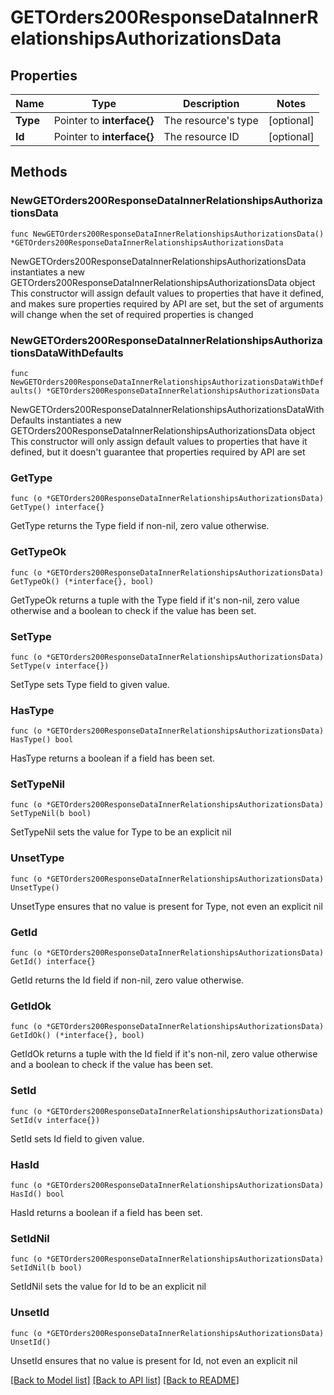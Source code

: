 # GETOrders200ResponseDataInnerRelationshipsAuthorizationsData

## Properties

Name | Type | Description | Notes
------------ | ------------- | ------------- | -------------
**Type** | Pointer to **interface{}** | The resource&#39;s type | [optional] 
**Id** | Pointer to **interface{}** | The resource ID | [optional] 

## Methods

### NewGETOrders200ResponseDataInnerRelationshipsAuthorizationsData

`func NewGETOrders200ResponseDataInnerRelationshipsAuthorizationsData() *GETOrders200ResponseDataInnerRelationshipsAuthorizationsData`

NewGETOrders200ResponseDataInnerRelationshipsAuthorizationsData instantiates a new GETOrders200ResponseDataInnerRelationshipsAuthorizationsData object
This constructor will assign default values to properties that have it defined,
and makes sure properties required by API are set, but the set of arguments
will change when the set of required properties is changed

### NewGETOrders200ResponseDataInnerRelationshipsAuthorizationsDataWithDefaults

`func NewGETOrders200ResponseDataInnerRelationshipsAuthorizationsDataWithDefaults() *GETOrders200ResponseDataInnerRelationshipsAuthorizationsData`

NewGETOrders200ResponseDataInnerRelationshipsAuthorizationsDataWithDefaults instantiates a new GETOrders200ResponseDataInnerRelationshipsAuthorizationsData object
This constructor will only assign default values to properties that have it defined,
but it doesn't guarantee that properties required by API are set

### GetType

`func (o *GETOrders200ResponseDataInnerRelationshipsAuthorizationsData) GetType() interface{}`

GetType returns the Type field if non-nil, zero value otherwise.

### GetTypeOk

`func (o *GETOrders200ResponseDataInnerRelationshipsAuthorizationsData) GetTypeOk() (*interface{}, bool)`

GetTypeOk returns a tuple with the Type field if it's non-nil, zero value otherwise
and a boolean to check if the value has been set.

### SetType

`func (o *GETOrders200ResponseDataInnerRelationshipsAuthorizationsData) SetType(v interface{})`

SetType sets Type field to given value.

### HasType

`func (o *GETOrders200ResponseDataInnerRelationshipsAuthorizationsData) HasType() bool`

HasType returns a boolean if a field has been set.

### SetTypeNil

`func (o *GETOrders200ResponseDataInnerRelationshipsAuthorizationsData) SetTypeNil(b bool)`

 SetTypeNil sets the value for Type to be an explicit nil

### UnsetType
`func (o *GETOrders200ResponseDataInnerRelationshipsAuthorizationsData) UnsetType()`

UnsetType ensures that no value is present for Type, not even an explicit nil
### GetId

`func (o *GETOrders200ResponseDataInnerRelationshipsAuthorizationsData) GetId() interface{}`

GetId returns the Id field if non-nil, zero value otherwise.

### GetIdOk

`func (o *GETOrders200ResponseDataInnerRelationshipsAuthorizationsData) GetIdOk() (*interface{}, bool)`

GetIdOk returns a tuple with the Id field if it's non-nil, zero value otherwise
and a boolean to check if the value has been set.

### SetId

`func (o *GETOrders200ResponseDataInnerRelationshipsAuthorizationsData) SetId(v interface{})`

SetId sets Id field to given value.

### HasId

`func (o *GETOrders200ResponseDataInnerRelationshipsAuthorizationsData) HasId() bool`

HasId returns a boolean if a field has been set.

### SetIdNil

`func (o *GETOrders200ResponseDataInnerRelationshipsAuthorizationsData) SetIdNil(b bool)`

 SetIdNil sets the value for Id to be an explicit nil

### UnsetId
`func (o *GETOrders200ResponseDataInnerRelationshipsAuthorizationsData) UnsetId()`

UnsetId ensures that no value is present for Id, not even an explicit nil

[[Back to Model list]](../README.md#documentation-for-models) [[Back to API list]](../README.md#documentation-for-api-endpoints) [[Back to README]](../README.md)


